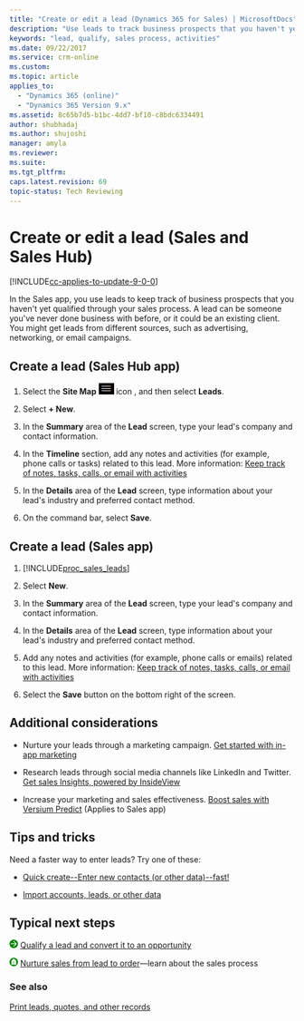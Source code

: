 ```yaml
---
title: "Create or edit a lead (Dynamics 365 for Sales) | MicrosoftDocs"
description: "Use leads to track business prospects that you haven't yet qualified."
keywords: "lead, qualify, sales process, activities"
ms.date: 09/22/2017
ms.service: crm-online
ms.custom: 
ms.topic: article
applies_to:
  - "Dynamics 365 (online)"
  - "Dynamics 365 Version 9.x"
ms.assetid: 8c65b7d5-b1bc-4dd7-bf10-c8bdc6334491
author: shubhadaj
ms.author: shujoshi
manager: amyla
ms.reviewer: 
ms.suite: 
ms.tgt_pltfrm: 
caps.latest.revision: 69
topic-status: Tech Reviewing
---
```


# Create or edit a lead (Sales and Sales Hub)

[!INCLUDE[cc-applies-to-update-9-0-0](../includes/cc_applies_to_update_9_0_0.md)]

In the Sales app, you use leads to keep track of business prospects that you haven't yet qualified through your sales process. A lead can be someone you've never done business with before, or it could be an existing client. You might get leads from different sources, such as advertising, networking, or email campaigns.  
  
<a name="bkmk1"></a>   
## Create a lead  (Sales Hub app)
  
1. Select the **Site Map** ![Site Map icon](media/site-map-icon.png "Site Map icon") icon , and then select **Leads**. 
  
2.  Select **+ New**.  
  
3.  In the **Summary** area of the **Lead** screen, type your lead's company and contact information.  

4.	In the **Timeline** section, add any notes and activities (for example, phone calls or tasks) related to this lead. More information: [Keep track of notes, tasks, calls, or email with activities](../basics/work-with-activities.md)  
  
5.  In the **Details** area of the **Lead** screen, type information about your lead's industry and preferred contact method.  
   
6.  On the command bar, select **Save**.  

<a name="bkmk2"></a>   
## Create a lead  (Sales app)
  
1. [!INCLUDE[proc_sales_leads](../includes/proc-sales-leads.md)]  
  
2.  Select **New**.  
  
3.  In the **Summary** area of the **Lead** screen, type your lead's company and contact information.  
  
4.  In the **Details** area of the **Lead** screen, type information about your lead's industry and preferred contact method.  
  
5.  Add any notes and activities (for example, phone calls or emails) related to this lead. More information: [Keep track of notes, tasks, calls, or email with activities](../basics/work-with-activities.md)  
  
6.  Select the **Save** button on the bottom right of the screen.  
    
<a name="bkmk3"></a>   
## Additional considerations  
  
-   Nurture your leads through a marketing campaign. [Get started with in-app marketing](../sales-enterprise/get-started-with-app-marketing-sales.md)  

-   Research leads through social media channels like LinkedIn and Twitter. [Get sales Insights, powered by InsideView](../insights-insideview/insights-powered-by-insideview.md)  

-   Increase your marketing and sales effectiveness.  [Boost sales with Versium Predict](../versium-predict/versium-predict.md) (Applies to Sales app)
  

<a name="bkmk4"></a>   
## Tips and tricks  
 Need a faster way to enter leads? Try one of these:  
  
-   [Quick create--Enter new contacts (or other data)--fast!](../basics/quick-create-enter-data-fast.md)  
  
-   [Import accounts, leads, or other data](../basics/import-accounts-leads-other-data.md)  
  
<a name="bkmk5"></a>   
## Typical next steps  
 ![Right arrow button](../sales-enterprise/media/orange-right-arrow-button.png "Right arrow button") [Qualify a lead and convert it to an opportunity](../sales-enterprise/qualify-lead-convert-opportunity-sales.md)  
  
 ![Home button](../sales-enterprise/media/home-button.png "Home button") [Nurture sales from lead to order](../sales-enterprise/nurture-sales-from-lead-order-sales.md)—learn about the sales process  
  
### See also  
[Print leads, quotes, and other records](../basics/print-leads-quotes-other-records.md)
